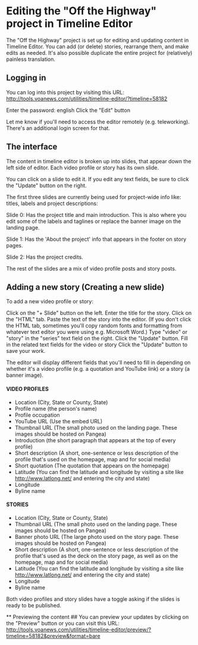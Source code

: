 # Editing the "Off the Highway" project in Timeline Editor #

The "Off the Highway" project is set up for editing and updating content in Timeline Editor. You can add (or delete) stories, rearrange them, and make edits as needed. It's also possible duplicate the entire project for (relatively) painless translation.


## Logging in ##

You can log into this project by visiting this URL:
http://tools.voanews.com/utilities/timeline-editor/?timeline=58182

Enter the password: english
Click the "Edit" button

Let me know if you'll need to access the editor remotely (e.g. teleworking). There's an additional login screen for that.





## The interface ##

The content in timeline editor is broken up into slides, that appear down the left side of editor. Each video profile or story has its own slide. 

You can click on a slide to edit it. If you edit any text fields, be sure to click the "Update" button on the right.

The first three slides are currently being used for project-wide info like: titles, labels and project descriptions:

Slide 0: Has the project title and main introduction. This is also where you edit some of the labels and taglines or replace the banner image on the landing page.

Slide 1: Has the 'About the project' info that appears in the footer on story pages.

Slide 2: Has the project credits.

The rest of the slides are a mix of video profile posts and story posts.




## Adding a new story (Creating a new slide) ##



To add a new video profile or story:

Click on the "+ Slide" button on the left.
Enter the title for the story.
Click on the "HTML" tab.
Paste the text of the story into the editor. (If you don't click the HTML tab, sometimes you'll copy random fonts and formatting from whatever text editor you were using e.g. Microsoft Word.)
Type "video" or "story" in the "series" text field on the right.
Click the "Update" button.
Fill in the related text fields for the video or story
Click the "Update" button to save your work.

The editor will display different fields that you'll need to fill in depending on whether it's a video profile (e.g. a quotation and YouTube link) or a story (a banner image).

#### VIDEO PROFILES ####
* Location (City, State or County, State)
* Profile name (the person's name)
* Profile occupation
* YouTube URL (Use the embed URL)
* Thumbnail URL (The small photo used on the landing page. These images should be hosted on Pangea)
* Introduction (the short paragraph that appears at the top of every profile)
* Short description (A short, one-sentence or less description of the profile that's used on the homepage, map and for social media)
* Short quotation (The quotation that appears on the homepage)
* Latitude (You can find the latitude and longitude by visiting a site like http://www.latlong.net/ and entering the city and state)
* Longitude
* Byline name



#### STORIES ####
* Location (City, State or County, State)
* Thumbnail URL (The small photo used on the landing page. These images should be hosted on Pangea)
* Banner photo URL (The large photo used on the story page. These images should be hosted on Pangea)
* Short description (A short, one-sentence or less description of the profile that's used as the deck on the story page, as well as on the homepage, map and for social media)
* Latitude (You can find the latitude and longitude by visiting a site like http://www.latlong.net/ and entering the city and state)
* Longitude
* Byline name


Both video profiles and story slides have a toggle asking if the slides is ready to be published. 



** Previewing the content ##
You can preview your updates by clicking on the "Preview" button or you can visit this URL:
http://tools.voanews.com/utilities/timeline-editor/preview/?timeline=58182&preview&format=bare


